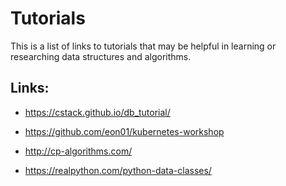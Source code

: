 # Tutorials

This is a list of links to tutorials that may be helpful in learning or researching data structures and algorithms.

## Links:

- https://cstack.github.io/db_tutorial/

- https://github.com/eon01/kubernetes-workshop

- http://cp-algorithms.com/ 

- https://realpython.com/python-data-classes/